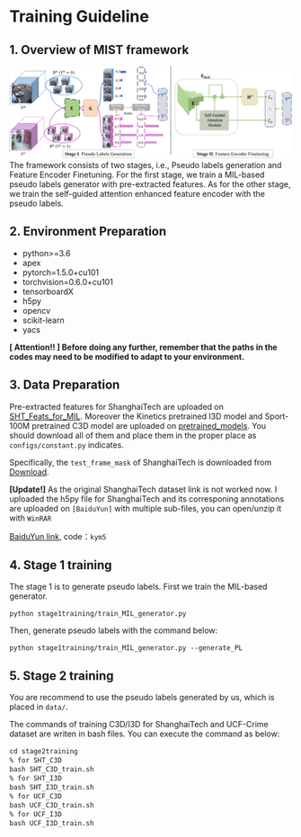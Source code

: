 # Training Guideline
## 1. Overview of MIST framework
![Structure of MIST](Structure_New-1.png)
The framework consists of two stages, i.e., Pseudo labels generation and Feature Encoder Finetuning.
For the first stage, we train a MIL-based pseudo labels generator with pre-extracted features. 
As for the other stage, we train the self-guided attention enhanced feature encoder with the pseudo labels.

## 2. Environment Preparation
- python>=3.6
- apex
- pytorch=1.5.0+cu101
- torchvision=0.6.0+cu101
- tensorboardX
- h5py
- opencv
- scikit-learn
- yacs


**[ Attention!! ] Before doing any further, remember that the paths in the codes may need to be modified to adapt to your environment.**

## 3. Data Preparation
Pre-extracted features for ShanghaiTech are uploaded on [SHT_Feats_for_MIL](https://1drv.ms/u/s!Ai48CHyipiNUkFTHTQGze7QLY1Fn?e=lhkr0i).
Moreover the Kinetics pretrained I3D model and Sport-100M pretrained C3D model are uploaded on [pretrained_models](https://1drv.ms/u/s!Ai48CHyipiNUkFTHTQGze7QLY1Fn?e=lhkr0i).
You should download all of them and place them in the proper place as `configs/constant.py` indicates.

Specifically, the `test_frame_mask` of ShanghaiTech is downloaded from [Download](https://svip-lab.github.io/dataset/campus_dataset.html).

**[Update!]** As the original ShanghaiTech dataset link is not worked now. I uploaded the h5py file for ShanghaiTech and its corresponing annotations are uploaded on `[BaiduYun]` with multiple sub-files, you can open/unzip it with `WinRAR`

[BaiduYun link](https://pan.baidu.com/s/1sQUGXj-BnLDGczWuGkBWdA), code：`kym5`

## 4. Stage 1 training
The stage 1 is to generate pseudo labels.
First we train the MIL-based generator.
```shell script
python stage1training/train_MIL_generator.py 
```
Then, generate pseudo labels with the command below:
```shell script
python stage1training/train_MIL_generator.py --generate_PL 
```

## 5. Stage 2 training
You are recommend to use the pseudo labels generated by us, which is placed in `data/`.

The commands of training C3D/I3D for ShanghaiTech and UCF-Crime dataset are writen in bash files.
You can execute the command as below:
```shell script
cd stage2training
% for SHT_C3D
bash SHT_C3D_train.sh
% for SHT_I3D
bash SHT_I3D_train.sh
% for UCF_C3D
bash UCF_C3D_train.sh
% for UCF_I3D
bash UCF_I3D_train.sh
``` 
